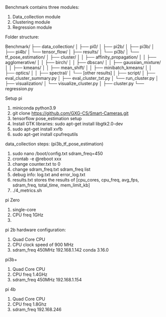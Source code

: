 Benchmark contains three modules:
1. Data_collection module
2. Clustering module
3. Regression module

Folder structure:

Benchmark/
├── data_collection/
│   ├── pi0/
│   ├── pi2b/
│   ├── pi3b/
│   ├── pi4b/
│   └── tensor_flow/
│
├── results/
│   └── pi3b/
│       └── tf_pose_estimation/
│           ├── cluster/
│           │   ├── affinity_propagation/
│           │   ├── agglomerative/
│           │   ├── birch/
│           │   ├── dbscan/
│           │   ├── gaussian_mixture/
│           │   ├── kmeans/
│           │   ├── mean_shift/
│           │   ├── minibatch_kmeans/
│           │   ├── optics/
│           │   ├── spectral/
│           └── [other results]
│
├── script/
│   ├── eval_cluster_summary.py
│   ├── eval_cluster_txt.py
│   └── run_cluster.py
│
├── visualization/
│   └── visualize_cluster.py
│
├── cluster.py
└── regression.py



Setup pi
1. miniconda python3.9
2. git clone https://github.com/GXG-CS/Smart-Cameras.git
3. tensorflow pose_estimation setup
4. Install GTK libraries: sudo apt-get install libgtk2.0-dev
5. sudo apt-get install xvfb
6. sudo apt-get install cpufrequtils

data_collection steps: (pi3b_tf_pose_estimation)
1. sudo nano /boot/config.txt     sdram_freq=450
2. crontab -e @reboot xxx
3. change counter.txt to 0
4. change sdram_freq.txt sdram_freq list
5. debug info: log.txt and error_log.txt
6. results.txt stores the results of [cpu_cores, cpu_freq, avg_fps, sdram_freq, total_time, mem_limit_kb]
7. ./4_metrics.sh


pi Zero
1. single-core
2. CPU freq 1GHz
3. 



pi 2b hardware configuration:
1. Quad Core CPU
2. CPU clock speed of 900 MHz
3. sdram_freq 450MHz
192.168.1.142
conda 3.16.0

pi3b+
1. Quad Core CPU
2. CPU freq 1.4GHz
3. sdram_freq 450MHz
192.168.1.154

pi 4b
1. Quad Core CPU
2. CPU freq 1.8Ghz
3. sdram_freq
192.168.246

